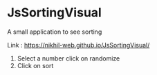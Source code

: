 # JsSortingVisual
A small application to see sorting 

Link : https://nikhil-web.github.io/JsSortingVisual/

1. Select a number click on randomize
2. Click on sort


